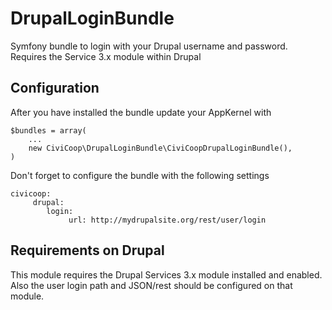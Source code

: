 DrupalLoginBundle
=================

Symfony bundle to login with your Drupal username and password. Requires the Service 3.x module within Drupal

Configuration
-------------

After you have installed the bundle update your AppKernel with

    $bundles = array(
	    ...
		new CiviCoop\DrupalLoginBundle\CiviCoopDrupalLoginBundle(),
	)

Don't forget to configure the bundle with the following settings

	civicoop:
	     drupal:
		    login:
			     url: http://mydrupalsite.org/rest/user/login


Requirements on Drupal
----------------------

This module requires the Drupal Services 3.x module installed and enabled. Also the user login path and JSON/rest should be configured on that module.